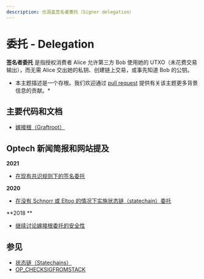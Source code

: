```yaml
---
description: 也涵盖签名者委托（Signer delegation）
---
```


# 委托 - Delegation

**签名者委托** 是指授权消费者 Alice 允许第三方 Bob 使用她的 UTXO（未花费交易输出），而无需 Alice 交出她的私钥、创建链上交易，或事先知道 Bob 的公钥。

* 本主题描述是一个存根。我们欢迎通过 [pull request](https://github.com/bitcoinops/bitcoinops.github.io/edit/master/\_topics/en/signer-delegation.md) 提供有关该主题更多背景信息的贡献。\*

## 主要代码和文档

* [嫁接根（Graftroot）](https://lists.linuxfoundation.org/pipermail/bitcoin-dev/2018-February/015700.html)

## Optech 新闻简报和网站提及

**2021**

* [在现有共识规则下的签名委托](https://bitcoinops.org/en/newsletters/2021/03/24/#signing-delegation-under-existing-consensus-rules)

**2020**

* [在没有 Schnorr 或 Eltoo 的情况下实施状态链（statechain）委托](https://bitcoinops.org/en/newsletters/2020/04/01/#implementing-statechains-without-schnorr-or-eltoo)

\*\*2018 \*\*

* [继续讨论嫁接根委托的安全性](https://bitcoinops.org/en/newsletters/2018/07/03/#continued-discussion-over-graftroot-safety)

## 参见

* [状态链（Statechains）](https://bitcoinops.org/en/topics/statechains/)
* [OP\_CHECKSIGFROMSTACK](https://bitcoinops.org/en/topics/op\_checksigfromstack/)
